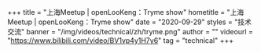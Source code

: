 +++
title = "上海Meetup | openLooKeng：Tryme show"
hometitle = "上海Meetup | openLooKeng：Tryme show"
date = "2020-09-29"
styles = "技术交流"
banner = "/img/videos/technical/zh/tryme.png"
author = ""
videourl = "https://www.bilibili.com/video/BV1vp4y1H7y6"
tag = "technical"
+++